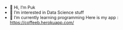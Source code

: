 - 👋 Hi, I’m Puk
- 👀 I’m interested in Data Science stuff
- 🌱 I’m currently learning programming
Here is my app : https://coffeeb.herokuapp.com/

<!---
thesoulofpuk/thesoulofpuk is a ✨ special ✨ repository because its `README.md` (this file) appears on your GitHub profile.
You can click the Preview link to take a look at your changes.
--->
